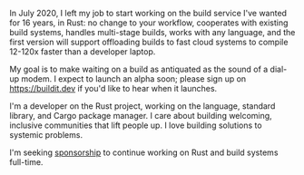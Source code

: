 In July 2020, I left my job to start working on the build service I've wanted for 16 years, in Rust: no change to your workflow, cooperates with existing build systems, handles multi-stage builds, works with any language, and the first version will support offloading builds to fast cloud systems to compile 12-120x faster than a developer laptop.

My goal is to make waiting on a build as antiquated as the sound of a dial-up modem. I expect to launch an alpha soon; please sign up on <https://buildit.dev> if you'd like to hear when it launches.

I'm a developer on the Rust project, working on the language, standard library, and Cargo package manager. I care about building welcoming, inclusive communities that lift people up. I love building solutions to systemic problems.

I'm seeking [sponsorship](https://github.com/sponsors/joshtriplett/) to continue working on Rust and build systems full-time.
